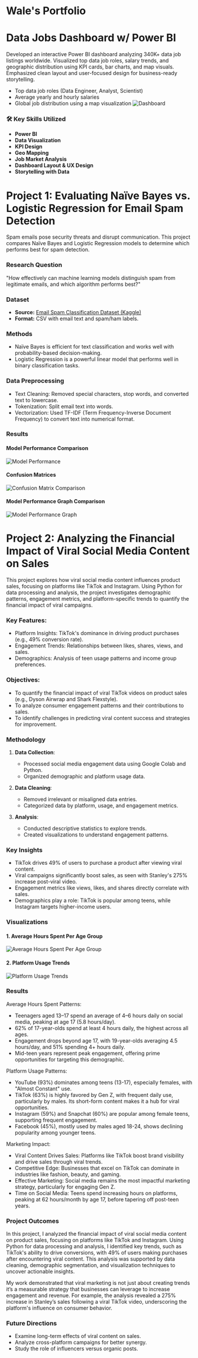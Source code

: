 # Wale's Portfolio

# Data Jobs Dashboard w/ Power BI
Developed an interactive Power BI dashboard analyzing 340K+ data job listings worldwide. Visualized top data job roles, salary trends, and geographic distribution using KPI cards, bar charts, and map visuals. Emphasized clean layout and user-focused design for business-ready storytelling.
- Top data job roles (Data Engineer, Analyst, Scientist)
- Average yearly and hourly salaries
- Global job distribution using a map visualization
![Dashboard](datajobs.png)

### 🛠️ Key Skills Utilized
- **Power BI**
- **Data Visualization**
- **KPI Design**
- **Geo Mapping**
- **Job Market Analysis**
- **Dashboard Layout & UX Design**
- **Storytelling with Data**

# Project 1: Evaluating Naïve Bayes vs. Logistic Regression for Email Spam Detection
Spam emails pose security threats and disrupt communication. This project compares Naïve Bayes and Logistic Regression models to determine which performs best for spam detection.

### Research Question
"How effectively can machine learning models distinguish spam from legitimate emails, and which algorithm performs best?"

### Dataset
- **Source:** [Email Spam Classification Dataset (Kaggle)](https://www.kaggle.com/datasets/balaka18/email-spam-classification-dataset-csv)
- **Format:** CSV with email text and spam/ham labels.
### Methods 
- Naïve Bayes is efficient for text classification and works well with probability-based decision-making.
- Logistic Regression is a powerful linear model that performs well in binary classification tasks.

### Data Preprocessing 
- Text Cleaning: Removed special characters, stop words, and converted text to lowercase.
- Tokenization: Split email text into words.
- Vectorization: Used TF-IDF (Term Frequency-Inverse Document Frequency) to convert text into numerical format.

### Results
#### Model Performance Comparison
![Model Performance](performancetable.png)

#### Confusion Matrices
![Confusion Matrix Comparison](confusionmatrix.png)

#### Model Performance Graph Comparison
![Model Performance Graph](performancecomparison.png)

# Project 2: Analyzing the Financial Impact of Viral Social Media Content on Sales
This project explores how viral social media content influences product sales, focusing on platforms like TikTok and Instagram. Using Python for data processing and analysis, the project investigates demographic patterns, engagement metrics, and platform-specific trends to quantify the financial impact of viral campaigns.

### Key Features:
* Platform Insights: TikTok's dominance in driving product purchases (e.g., 49% conversion rate).
* Engagement Trends: Relationships between likes, shares, views, and sales.
* Demographics: Analysis of teen usage patterns and income group preferences.

### Objectives:
* To quantify the financial impact of viral TikTok videos on product sales (e.g., Dyson Airwrap and Shark Flexstyle).
* To analyze consumer engagement patterns and their contributions to sales.
* To identify challenges in predicting viral content success and strategies for improvement.

### Methodology
1. **Data Collection**:
   - Processed social media engagement data using Google Colab and Python.
   - Organized demographic and platform usage data.

2. **Data Cleaning**:
   - Removed irrelevant or misaligned data entries.
   - Categorized data by platform, usage, and engagement metrics.

3. **Analysis**:
   - Conducted descriptive statistics to explore trends.
   - Created visualizations to understand engagement patterns.

### Key Insights
- TikTok drives 49% of users to purchase a product after viewing viral content.
- Viral campaigns significantly boost sales, as seen with Stanley's 275% increase post-viral video.
- Engagement metrics like views, likes, and shares directly correlate with sales.
- Demographics play a role: TikTok is popular among teens, while Instagram targets higher-income users.

### Visualizations
#### 1. Average Hours Spent Per Age Group
![Average Hours Spent Per Age Group](AvgHoursSpent.png)

#### 2. Platform Usage Trends
![Platform Usage Trends](platform_usage_graph.png)

### Results
Average Hours Spent Patterns:
- Teenagers aged 13–17 spend an average of 4–6 hours daily on social media, peaking at age 17 (5.8 hours/day).
- 62% of 17-year-olds spend at least 4 hours daily, the highest across all ages.
- Engagement drops beyond age 17, with 19-year-olds averaging 4.5 hours/day, and 51% spending 4+ hours daily.
- Mid-teen years represent peak engagement, offering prime opportunities for targeting this demographic.
  
Platform Usage Patterns:
- YouTube (93%) dominates among teens (13-17), especially females, with "Almost Constant" use.
- TikTok (63%) is highly favored by Gen Z, with frequent daily use, particularly by males. Its short-form content makes it a hub for viral opportunities.
- Instagram (59%) and Snapchat (60%) are popular among female teens, supporting frequent engagement.
- Facebook (45%), mostly used by males aged 18-24, shows declining popularity among younger teens.
  
Marketing Impact:
- Viral Content Drives Sales: Platforms like TikTok boost brand visibility and drive sales through viral trends.
- Competitive Edge: Businesses that excel on TikTok can dominate in industries like fashion, beauty, and gaming.
- Effective Marketing: Social media remains the most impactful marketing strategy, particularly for engaging Gen Z.
- Time on Social Media: Teens spend increasing hours on platforms, peaking at 62 hours/month by age 17, before tapering off post-teen years.

### Project Outcomes
In this project, I analyzed the financial impact of viral social media content on product sales, focusing on platforms like TikTok and Instagram. Using Python for data processing and analysis, I identified key trends, such as TikTok's ability to drive conversions, with 49% of users making purchases after encountering viral content. This analysis was supported by data cleaning, demographic segmentation, and visualization techniques to uncover actionable insights.

My work demonstrated that viral marketing is not just about creating trends it’s a measurable strategy that businesses can leverage to increase engagement and revenue. For example, the analysis revealed a 275% increase in Stanley’s sales following a viral TikTok video, underscoring the platform's influence on consumer behavior.

### Future Directions
- Examine long-term effects of viral content on sales.
- Analyze cross-platform campaigns for better synergy.
- Study the role of influencers versus organic posts.
